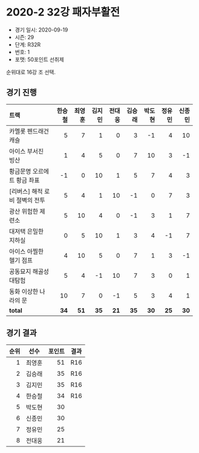 # 2020-2 32강 패자부활전

- 경기 일시: 2020-09-19
- 시즌: 29
- 단계: R32R
- 번호: 1
- 포맷: 50포인트 선취제



순위대로 16강 조 선택.

## 경기 진행

| 트랙 | 한승철 | 최영훈 | 김지민 | 전대웅 | 김승래 | 박도현 | 정유민 | 신종민 |
|:---|---:|---:|---:|---:|---:|---:|---:|---:|
| 카멜롯 펜드래건 캐슬 | 5 | 7 | 1 | 0 | 3 | -1 | 4 | 10 |
| 아이스 부서진 빙산 | 1 | 4 | 5 | 0 | 7 | 10 | 3 | -1 |
| 황금문명 오르에트 황금 좌표 | -1 | 0 | 10 | 1 | 5 | 7 | 4 | 3 |
| [리버스] 해적 로비 절벽의 전투 | 5 | 4 | 1 | 10 | -1 | 0 | 7 | 3 |
| 광산 위험한 제련소 | 5 | 10 | 4 | 0 | -1 | 3 | 1 | 7 |
| 대저택 은밀한 지하실 | 0 | 5 | 10 | 1 | 3 | 4 | -1 | 7 |
| 아이스 아찔한 헬기 점프 | 4 | 10 | 5 | 0 | 7 | 1 | 3 | -1 |
| 공동묘지 해골성 대탐험 | 5 | 4 | -1 | 10 | 7 | 3 | 0 | 1 |
| 동화 이상한 나라의 문 | 10 | 7 | 0 | -1 | 5 | 3 | 4 | 1 |
| __total__ | __34__ | __51__ | __35__ | __21__ | __35__ | __30__ | __25__ | __30__ |




## 경기 결과

| 순위 | 선수 | 포인트 | 결과 |
|---:|:---:|---:|:---:|
| 1 | 최영훈 | 51 | R16 |
| 2 | 김승래 | 35 | R16 |
| 3 | 김지민 | 35 | R16 |
| 4 | 한승철 | 34 | R16 |
| 5 | 박도현 | 30 |  |
| 6 | 신종민 | 30 |  |
| 7 | 정유민 | 25 |  |
| 8 | 전대웅 | 21 |  |

